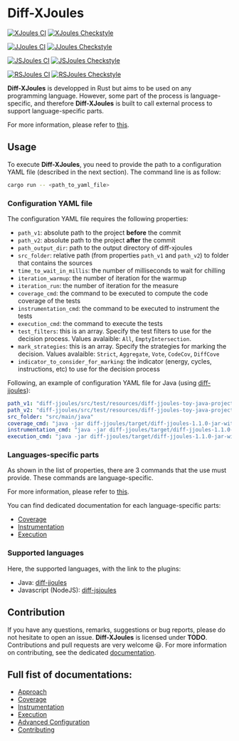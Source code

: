 # Diff-XJoules

[![XJoules CI](https://github.com/davidson-consulting/diff-xjoules/actions/workflows/diff-xjoules.yml/badge.svg)](https://github.com/davidson-consulting/diff-xjoules/actions/workflows/diff-xjoules.yml) [![XJoules Checkstyle](https://github.com/davidson-consulting/diff-xjoules/actions/workflows/diff-xjoules-checkstyle.yml/badge.svg)](https://github.com/davidson-consulting/diff-xjoules/actions/workflows/diff-xjoules-checkstyle.yml)

[![JJoules CI](https://github.com/davidson-consulting/diff-xjoules/actions/workflows/diff-jjoules.yml/badge.svg)](https://github.com/davidson-consulting/diff-xjoules/actions/workflows/diff-jjoules.yml) [![JJoules Checkstyle](https://github.com/davidson-consulting/diff-xjoules/actions/workflows/diff-jjoules-checkstyle.yml/badge.svg)](https://github.com/davidson-consulting/diff-xjoules/actions/workflows/diff-jjoules-checkstyle.yml)

[![JSJoules CI](https://github.com/davidson-consulting/diff-xjoules/actions/workflows/diff-jsjoules.yml/badge.svg)](https://github.com/davidson-consulting/diff-xjoules/actions/workflows/diff-jsjoules.yml) [![JSJoules Checkstyle](https://github.com/davidson-consulting/diff-xjoules/actions/workflows/diff-jsjoules-checkstyle.yml/badge.svg)](https://github.com/davidson-consulting/diff-xjoules/actions/workflows/diff-jsjoules-checkstyle.yml)

[![RSJoules CI](https://github.com/davidson-consulting/diff-xjoules/actions/workflows/diff-rsjoules.yml/badge.svg)](https://github.com/davidson-consulting/diff-xjoules/actions/workflows/diff-rsjoules.yml) [![RSJoules Checkstyle](https://github.com/davidson-consulting/diff-xjoules/actions/workflows/diff-rsjoules-checkstyle.yml/badge.svg)](https://github.com/davidson-consulting/diff-xjoules/actions/workflows/diff-rsjoules-checkstyle.yml)

**Diff-XJoules** is developped in Rust but aims to be used on any programming language.
However, some part of the process is language-specific, and therefore **Diff-XJoules** is built to call external process to support language-specific parts.

For more information, please refer to [this](https://github.com/davidson-consulting/diff-xjoules/tree/main/doc/approach.md).

## Usage

To execute **Diff-XJoules**, you need to provide the path to a configuration YAML file (described in the next section).
The command line is as follow:

```sh
cargo run -- <path_to_yaml_file>
```

### Configuration YAML file

The configuration YAML file requires the following properties: 

- `path_v1`: absolute path to the project **before** the commit
- `path_v2`: absolute path to the project **after** the commit
- `path_output_dir`: path to the output directory of diff-xjoules
- `src_folder`: relative path (from properties `path_v1` and `path_v2`) to folder that contains the sources
- `time_to_wait_in_millis`: the number of milliseconds to wait for chilling
- `iteration_warmup`: the number of iteration for the warmup
- `iteration_run`: the number of iteration for the measure
- `coverage_cmd`: the command to be executed to compute the code coverage of the tests
- `instrumentation_cmd`: the command to be executed to instrument the tests
- `execution_cmd`: the command to execute the tests
- `test_filters`: this is an array. Specify the test filters to use for the decision process. Values avalaible: `All`, `EmptyIntersection`.
- `mark_strategies`: this is an array. Specify the strategies for marking the decision. Values avalaible: `Strict`, `Aggregate`, `Vote`, `CodeCov`, `DiffCove`
- `indicator_to_consider_for_marking`: the indicator (energy, cycles, instructions, etc) to use for the decision process

Following, an example of configuration YAML file for Java (using [diff-jjoules](https://github.com/davidson-consulting/diff-xjoules/tree/main/diff-jjoules)):

```yaml
path_v1: "diff-jjoules/src/test/resources/diff-jjoules-toy-java-project"
path_v2: "diff-jjoules/src/test/resources/diff-jjoules-toy-java-project-v2"
src_folder: "src/main/java"
coverage_cmd: "java -jar diff-jjoules/target/diff-jjoules-1.1.0-jar-with-dependencies.jar --path-to-project-v1 {{ path_project_v1 }} --path-to-project-v2 {{ path_project_v2 }} --task TEST_COVERAGE --output-path {{ output_path }}"
instrumentation_cmd: "java -jar diff-jjoules/target/diff-jjoules-1.1.0-jar-with-dependencies.jar --path-to-project-v1 {{ path_project_v1 }} --path-to-project-v2 {{ path_project_v2 }} --task TEST_INSTRUMENTATION --tests-set {{ tests_set_path }}"
execution_cmd: "java -jar diff-jjoules/target/diff-jjoules-1.1.0-jar-with-dependencies.jar --path-to-project-v1 {{ path_project_v1 }} --path-to-project-v2 {{ path_project_v2 }} --task TEST_EXECUTION --tests-set {{ tests_set_path }}"
```

### Languages-specific parts

As shown in the list of properties, there are 3 commands that the use must provide. 
These commands are language-specific.

For more information, please refer to [this](https://github.com/davidson-consulting/diff-xjoules/tree/main/doc/approach.md).

You can find dedicated documentation for each language-specific parts:

- [Coverage](https://github.com/davidson-consulting/diff-xjoules/tree/main/doc/coverage.md)
- [Instrumentation](https://github.com/davidson-consulting/diff-xjoules/tree/main/doc/instrumentation.md)
- [Execution](https://github.com/davidson-consulting/diff-xjoules/tree/main/doc/execution.md)

### Supported languages

Here, the supported languages, with the link to the plugins:

- Java: [diff-jjoules](https://github.com/davidson-consulting/diff-xjoules/tree/main/diff-jjoules)
- Javascript (NodeJS): [diff-jsjoules](https://github.com/davidson-consulting/diff-xjoules/tree/main/diff-jsjoules)

## Contribution

If you have any questions, remarks, suggestions or bug reports, please do not hesitate to open an issue. 
**Diff-XJoules** is licensed under **TODO**. 
Contributions and pull requests are very welcome :smiley:. 
For more information on contributing, see the dedicated [documentation](https://github.com/davidson-consulting/diff-xjoules/tree/main/doc/contributing.md).

## Full fist of documentations:

- [Approach](https://github.com/davidson-consulting/diff-xjoules/tree/main/doc/approach.md)
- [Coverage](https://github.com/davidson-consulting/diff-xjoules/tree/main/doc/coverage.md)
- [Instrumentation](https://github.com/davidson-consulting/diff-xjoules/tree/main/doc/instrumentation.md)
- [Execution](https://github.com/davidson-consulting/diff-xjoules/tree/main/doc/execution.md)
- [Advanced Configuration](https://github.com/davidson-consulting/diff-xjoules/tree/main/doc/advanced_configuration.md)
- [Contributing](https://github.com/davidson-consulting/diff-xjoules/tree/main/doc/contributing.md)